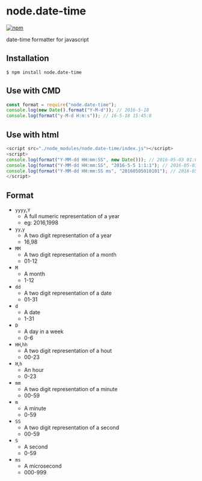 # node.date-time

[![npm](https://img.shields.io/npm/v/node.date-time.svg?style=flat-square)](https://www.npmjs.com/package/node.date-time)

date-time formatter for javascript

## Installation
```
$ npm install node.date-time
```

## Use with CMD
```js
const format = require("node.date-time");
console.log(new Date().format("Y-M-d")); // 2016-5-18
console.log(format("y-M-d H:m:s")); // 16-5-18 15:45:8
```

## Use with html
```js
<script src="./node_modules/node.date-time/index.js"></script>
<script>
console.log(format("Y-MM-dd HH:mm:SS", new Date())); // 2016-05-03 01:01:01
console.log(format("Y-MM-dd HH:mm:SS", "2016-5-5 1:1:1"); // 2016-05-03 01:01:01
console.log(format("Y-MM-dd HH:mm:SS ms", "20160505010101"); // 2016-05-03 01:01:01 000
</script>
```

## Format

- `yyyy`,`Y`
    - A full numeric representation of a year
    - eg: 2016,1998
- `yy`,`y`
    - A two digit representation of a year
    - 16,98
- `MM`
    - A two digit representation of a month
    - 01-12
- `M`
    - A month
    - 1-12
- `dd`
    - A two digit representation of a date
    - 01-31
- `d`
    - A date
    - 1-31
- `D`
    - A day in a week
    - 0-6
- `HH`,`hh`
    - A two digit representation of a hout
    - 00-23
- `H`,`h`
    - An hour
    - 0-23
- `mm`
    - A two digit representation of a minute
    - 00-59
- `m`
    - A minute
    - 0-59
- `SS`
    - A two digit representation of a second
    - 00-59
- `S`
    - A second
    - 0-59
- `ms`
    - A microsecond
    - 000-999